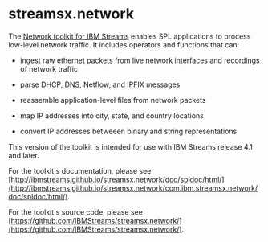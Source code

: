 # streamsx.network

The [Network toolkit for IBM Streams](http://ibmstreams.github.io/streamsx.network/) enables SPL applications to process low-level network traffic. It includes operators and functions that can:

- ingest raw ethernet packets from live network interfaces and recordings of network traffic

- parse DHCP, DNS, Netflow, and IPFIX messages

- reassemble application-level files from network packets

- map IP addresses into city, state, and country locations

- convert IP addresses betweeen binary and string representations

This version of the toolkit is intended for use with IBM Streams release 4.1 and later.

For the toolkit's documentation, please see [http://ibmstreams.github.io/streamsx.network/doc/spldoc/html/](http://ibmstreams.github.io/streamsx.network/com.ibm.streamsx.network/doc/spldoc/html/).

For the toolkit's source code, please see [https://github.com/IBMStreams/streamsx.network/](https://github.com/IBMStreams/streamsx.network/).


